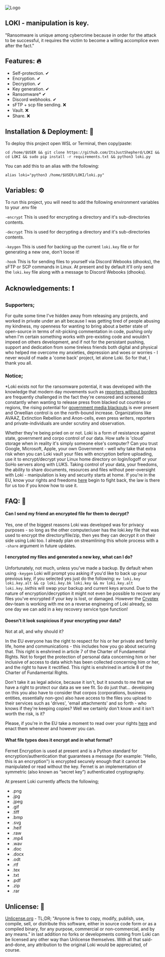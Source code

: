 ![Logo](https://media.discordapp.net/attachments/989648770138513448/1045430527034929152/Loki_icon.png?width=400&height=400)
## LOKI - manipulation is key.
"Ransomware is unique among cybercrime because in order for the attack to be successful, it requires the victim to become a willing accomplice even after the fact."

## Features: 🔥
- Self-protection. ✔
- Encryption. ✔
- Decryption. ✔
- Key generation. ✔
- Ransomware* ✔
- Discord webhooks. ✔
- sFTP + scp file sending. ❌
- Vault. ❌
- Share. ❌

## Installation & Deployment: 💾
To deploy this project open WSL or Terminal, then copy/paste:

```cd /home/$USER && git clone https://github.com/ItsJustShepherd/LOKI && cd LOKI && sudo pip install -r requirements.txt && python3 loki.py```

You can add this to an alias with the following:

```alias loki="python3 /home/$USER/LOKI/loki.py"```

## Variables: ⚙
To run this project, you will need to add the following environment variables to your .env file

`-encrypt`
This is used for encrypting a directory and it's sub-directories contents.

`-decrypt`
This is used for decrypting a directory and it's sub-directories contents.

`-keygen`
This is used for backing up the current ```loki.key``` file or for generating a new one, don't loose it!

`-hook`
This is for sending files to yourself via Discord Webooks (dhooks), the sFTP or SCP commands in Linux. At present and by default it'll only send the ```loki.key``` file along with a message to Discord Webooks (dhooks).

## Acknowledgements: ❗
### Supporters;
 For quite some time I've hidden away from releasing any projects, and worked in private under an alt because I was getting tired of people abusing my kindness, my openness for wanting to bring about a better state of open-source in terms of nit-picking commentation in code, pushing only when I'm certain something works with pre-existing code and wouldn't impeed on others development, and if not for the persistant pushing, support and dedication from some tireless friends both digital and physical who helped me overcome my anxieties, depression and woes or worries - I never would of made a 'come back' project, let alone Loki.
  So for that, I thank you all.
### Notice;
 *Loki exists not for the ransomware potential, it was developed with the knowledge that modern day movements such as [reporters without borders](https://rsf.org/en) are frequently challenged in the fact they're censored and screened constantly when wanting to release press from blacked out countries or regions, the rising potential for [government media blackouts](https://en.wikipedia.org/wiki/Media_blackout) is ever present and Orwellian control is on the north-bound increase.  Organizations like AVAAZ, Extinction Rebellion and Anon-cells, even press writers, reporters and private-individuals are under scrutiny and observation.
 
 Whether they're being pried on or not.  Loki is a form of resistance against state, government and corpo control of our data.  How safe is 'cloud' storage when in reality it's simply someone else's computer?  Can you trust Google, Microsoft, Apple, your own Government - well why take that extra risk when you can Loki vault your files with encryption before uploading, use it to encrypt/decrypt your Linux home directory on login/logoff or your SoHo servers along with LUKS.  Taking control of your data, your freedoms, the ability to share documents, resources and files without peer-oversight with Loki - manipulation is key and security starts at home.  If you're in the EU, know your rights and freedoms [here](https://ec.europa.eu/info/aid-development-cooperation-fundamental-rights/your-rights-eu_en) begin to fight back, the law is there for us too if you know how to use it.

## FAQ: 📣
#### Can I send my friend an encrypted file for them to decrypt?

Yes, one of the biggest reasons Loki was developed was for privacy purposes - so long as the other computer/user has the loki.key file that was used to encrypt the directory/file/zip, then yes they can decrypt it on their side using Loki too.  I already plan on streamlining this whole process with a ```-share``` argument in future updates. 

#### I encrypted my files and generated a new key, what can I do?

Unfortunately, not much, unless you've made a backup.  By default when using ```-keygen``` Loki will prompt you asking if you'd like to back up your previous key, if you selected yes just do the following:
```mv loki.key loki.key.alt && cp loki.key.bk loki.key && mv loki.key.alt loki.key.bk```this will swap your backup and current keys around. Due to the nature of encryption/decryption it might not even be possible to recover any files you've encrypted if your key is lost, or damaged. However the [Cryptex](https://github.com/SSGorg/Cryptex) dev-team is working with me on a reverse enginering of Loki already, so one day we can add in a key recovery service type function!

#### Doesn't it look suspicious if your encrypting your data?

Not at all, and why should it?

In the EU everyone has the right to respect for his or her private and family life, home and communications - this includes how you go about securing that.
This right is enshrined in article 7 of the Charter of Fundamental Rights. Not to forget the protection of personal data concerning him or her inclusive of access to data which has been collected concerning him or her, and the right to have it rectified.
This right is enshrined in article 8 of the Charter of Fundamental Rights.

Don't take it as legal advice, because it isn't, but it sounds to me that we have a right to protect our data as we see fit. So do just that...
 developing on this you also have to consider that corpos (corporations, business entities, essentially non-gov) also have access to the files you upload to their services such as 'drives', 'email attachments' and so forth - who knows if they're keeping copies?
  Well we certainly don't know and it isn't worth the risk, is it?

Please, if you're in the EU take a moment to read over your rights [here](https://ec.europa.eu/info/aid-development-cooperation-fundamental-rights/your-rights-eu_en) and enact them whenever and however you can.

#### What file types does it encrypt and in what format?

Fernet Encryption is used at present and is a Python standard for encryption/authentication that guarantees a message (for example: "Hello, this is an encryption") is encrypted securely enough that it cannot be manipulated or read without the key. Fernet is an implementation of symmetric (also known as “secret key”) authenticated cryptography.

At present Loki currently affects the following;
- .png
- .jpg
- .jpeg
- .gif
- .tiff
- .bmp
- .svg
- .heif
- .raw
- .mp4
- .wav
- .doc
- .docx
- .odt
- .rtf
- .tex
- .txt
- .pdf
- .zip
- .rar

## Unlicense: 📃
[Unlicense.org](https://unlicense.org/) - TL;DR; "Anyone is free to copy, modify, publish, use, compile, sell, or
distribute this software, either in source code form or as a compiled
binary, for any purpose, commercial or non-commercial, and by any means." in last addition no forks or developments coming from Loki can be licensed any other way than Unlicense themselves.
 With all that said-and-done, any attribution to the original Loki would be appreciated, of course.